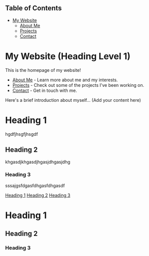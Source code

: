 ## Table of Contents

* [My Website](#my-website)
    * [About Me](#about-me)
    * [Projects](#projects)
    * [Contact](#contact)

# My Website (Heading Level 1)

This is the homepage of my website!

* [About Me](about.md) - Learn more about me and my interests.
* [Projects](projects.md) - Check out some of the projects I've been working on.
* [Contact](contact.md) - Get in touch with me.

Here's a brief introduction about myself... (Add your content here)




# Heading 1
hgdfjhsgfjhsgdf
## Heading 2
khgasdjkhgasdjhgasjdhgasjdhg
### Heading 3
sssajgsfdgasfdhgasfdhgasdf

[Heading 1](#heading-1)
[Heading 2](#heading-2)
[Heading 3](#heading-3)



# <a name="heading-1"></a> Heading 1
## <a name="heading-2"></a> Heading 2
### <a name="heading-3"></a> Heading 3
